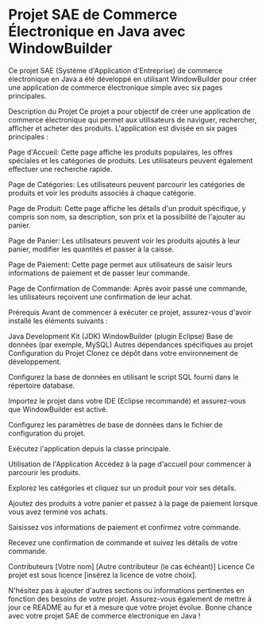 
# Projet SAE de Commerce Électronique en Java avec WindowBuilder
Ce projet SAE (Système d'Application d'Entreprise) de commerce électronique en Java a été développé en utilisant WindowBuilder pour créer une application de commerce électronique simple avec six pages principales.

Description du Projet
Ce projet a pour objectif de créer une application de commerce électronique qui permet aux utilisateurs de naviguer, rechercher, afficher et acheter des produits. L'application est divisée en six pages principales :

Page d'Accueil: Cette page affiche les produits populaires, les offres spéciales et les catégories de produits. Les utilisateurs peuvent également effectuer une recherche rapide.

Page de Catégories: Les utilisateurs peuvent parcourir les catégories de produits et voir les produits associés à chaque catégorie.

Page de Produit: Cette page affiche les détails d'un produit spécifique, y compris son nom, sa description, son prix et la possibilité de l'ajouter au panier.

Page de Panier: Les utilisateurs peuvent voir les produits ajoutés à leur panier, modifier les quantités et passer à la caisse.

Page de Paiement: Cette page permet aux utilisateurs de saisir leurs informations de paiement et de passer leur commande.

Page de Confirmation de Commande: Après avoir passé une commande, les utilisateurs reçoivent une confirmation de leur achat.

Prérequis
Avant de commencer à exécuter ce projet, assurez-vous d'avoir installé les éléments suivants :

Java Development Kit (JDK)
WindowBuilder (plugin Eclipse)
Base de données (par exemple, MySQL)
Autres dépendances spécifiques au projet
Configuration du Projet
Clonez ce dépôt dans votre environnement de développement.

Configurez la base de données en utilisant le script SQL fourni dans le répertoire database.

Importez le projet dans votre IDE (Eclipse recommandé) et assurez-vous que WindowBuilder est activé.

Configurez les paramètres de base de données dans le fichier de configuration du projet.

Exécutez l'application depuis la classe principale.

Utilisation de l'Application
Accédez à la page d'accueil pour commencer à parcourir les produits.

Explorez les catégories et cliquez sur un produit pour voir ses détails.

Ajoutez des produits à votre panier et passez à la page de paiement lorsque vous avez terminé vos achats.

Saisissez vos informations de paiement et confirmez votre commande.

Recevez une confirmation de commande et suivez les détails de votre commande.

Contributeurs
[Votre nom]
[Autre contributeur (le cas échéant)]
Licence
Ce projet est sous licence [insérez la licence de votre choix].

N'hésitez pas à ajouter d'autres sections ou informations pertinentes en fonction des besoins de votre projet. Assurez-vous également de mettre à jour ce README au fur et à mesure que votre projet évolue. Bonne chance avec votre projet SAE de commerce électronique en Java !
